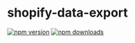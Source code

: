 # shopify-data-export

[![npm version](https://badgen.net/npm/v/shopify-data-export)](https://npm.im/shopify-data-export) [![npm downloads](https://badgen.net/npm/dm/shopify-data-export)](https://npm.im/shopify-data-export)

